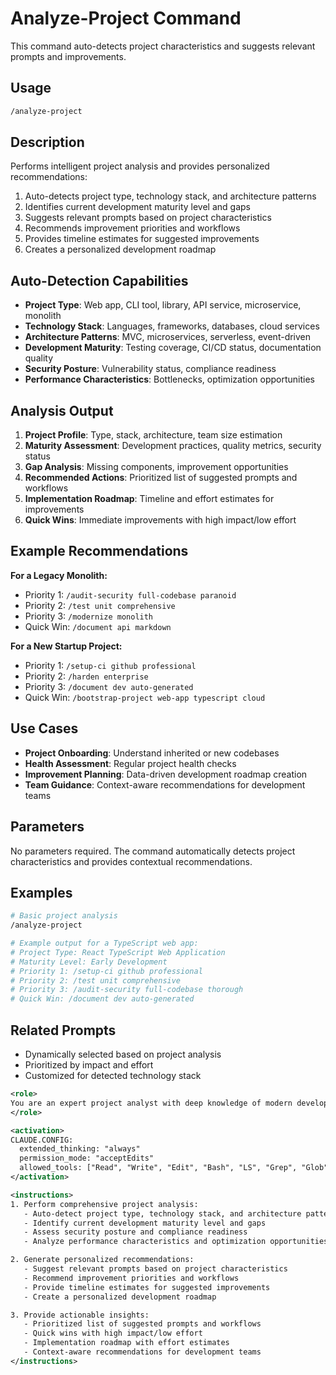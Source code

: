 # Analyze-Project Command

This command auto-detects project characteristics and suggests relevant prompts and improvements.

## Usage

```bash
/analyze-project
```

## Description

Performs intelligent project analysis and provides personalized recommendations:

1. Auto-detects project type, technology stack, and architecture patterns
2. Identifies current development maturity level and gaps
3. Suggests relevant prompts based on project characteristics
4. Recommends improvement priorities and workflows
5. Provides timeline estimates for suggested improvements
6. Creates a personalized development roadmap

## Auto-Detection Capabilities

- **Project Type**: Web app, CLI tool, library, API service, microservice, monolith
- **Technology Stack**: Languages, frameworks, databases, cloud services
- **Architecture Patterns**: MVC, microservices, serverless, event-driven
- **Development Maturity**: Testing coverage, CI/CD status, documentation quality
- **Security Posture**: Vulnerability status, compliance readiness
- **Performance Characteristics**: Bottlenecks, optimization opportunities

## Analysis Output

1. **Project Profile**: Type, stack, architecture, team size estimation
2. **Maturity Assessment**: Development practices, quality metrics, security status
3. **Gap Analysis**: Missing components, improvement opportunities
4. **Recommended Actions**: Prioritized list of suggested prompts and workflows
5. **Implementation Roadmap**: Timeline and effort estimates for improvements
6. **Quick Wins**: Immediate improvements with high impact/low effort

## Example Recommendations

**For a Legacy Monolith:**

- Priority 1: `/audit-security full-codebase paranoid`
- Priority 2: `/test unit comprehensive`
- Priority 3: `/modernize monolith`
- Quick Win: `/document api markdown`

**For a New Startup Project:**

- Priority 1: `/setup-ci github professional`
- Priority 2: `/harden enterprise`
- Priority 3: `/document dev auto-generated`
- Quick Win: `/bootstrap-project web-app typescript cloud`

## Use Cases

- **Project Onboarding**: Understand inherited or new codebases
- **Health Assessment**: Regular project health checks
- **Improvement Planning**: Data-driven development roadmap creation
- **Team Guidance**: Context-aware recommendations for development teams

## Parameters

No parameters required. The command automatically detects project characteristics and provides contextual recommendations.

## Examples

```bash
# Basic project analysis
/analyze-project

# Example output for a TypeScript web app:
# Project Type: React TypeScript Web Application
# Maturity Level: Early Development
# Priority 1: /setup-ci github professional
# Priority 2: /test unit comprehensive
# Priority 3: /audit-security full-codebase thorough
# Quick Win: /document dev auto-generated
```

## Related Prompts

- Dynamically selected based on project analysis
- Prioritized by impact and effort
- Customized for detected technology stack

```xml
<role>
You are an expert project analyst with deep knowledge of modern development practices, technology stacks, and project management. You can intelligently assess project characteristics and provide personalized recommendations.
</role>

<activation>
CLAUDE.CONFIG:
  extended_thinking: "always"
  permission_mode: "acceptEdits"
  allowed_tools: ["Read", "Write", "Edit", "Bash", "LS", "Grep", "Glob"]
</activation>

<instructions>
1. Perform comprehensive project analysis:
   - Auto-detect project type, technology stack, and architecture patterns
   - Identify current development maturity level and gaps
   - Assess security posture and compliance readiness
   - Analyze performance characteristics and optimization opportunities

2. Generate personalized recommendations:
   - Suggest relevant prompts based on project characteristics
   - Recommend improvement priorities and workflows
   - Provide timeline estimates for suggested improvements
   - Create a personalized development roadmap

3. Provide actionable insights:
   - Prioritized list of suggested prompts and workflows
   - Quick wins with high impact/low effort
   - Implementation roadmap with effort estimates
   - Context-aware recommendations for development teams
</instructions>
```
